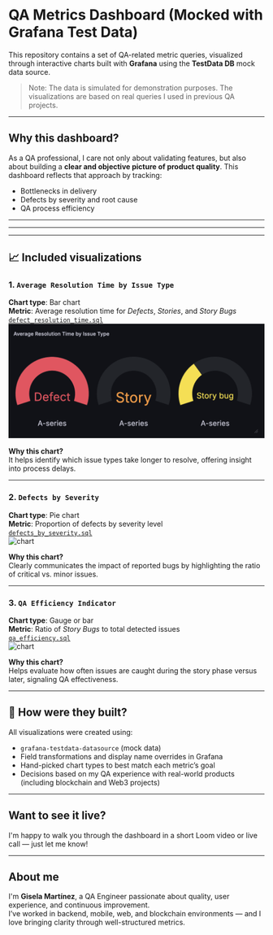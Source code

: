 # QA Metrics Dashboard (Mocked with Grafana Test Data)

This repository contains a set of QA-related metric queries, visualized through interactive charts built with **Grafana** using the **TestData DB** mock data source.

> Note: The data is simulated for demonstration purposes. The visualizations are based on real queries I used in previous QA projects.

---

## Why this dashboard?

As a QA professional, I care not only about validating features, but also about building a **clear and objective picture of product quality**. This dashboard reflects that approach by tracking:

-  Bottlenecks in delivery
-  Defects by severity and root cause
-  QA process efficiency

---

---

---

## 📈 Included visualizations

### 1. `Average Resolution Time by Issue Type`
**Chart type**: Bar chart  
**Metric**: Average resolution time for *Defects*, *Stories*, and *Story Bugs*  
[`defect_resolution_time.sql`](queries/defect_resolution_time.sql)  
![chart](dashboard/Average_Resolution_Time_by_Issue.png)

**Why this chart?**  
It helps identify which issue types take longer to resolve, offering insight into process delays.

---

### 2. `Defects by Severity`
**Chart type**: Pie chart  
**Metric**: Proportion of defects by severity level  
[`defects_by_severity.sql`](queries/defects_by_severity.sql)  
![chart](dashboard/Defect_Distribution_by_Severity.png)

**Why this chart?**  
Clearly communicates the impact of reported bugs by highlighting the ratio of critical vs. minor issues.

---

### 3. `QA Efficiency Indicator`
**Chart type**: Gauge or bar  
**Metric**: Ratio of *Story Bugs* to total detected issues  
[`qa_efficiency.sql`](queries/qa_efficiency.sql)  
![chart](dashboard/QA_Efficiency_Indicator.png)

**Why this chart?**  
Helps evaluate how often issues are caught during the story phase versus later, signaling QA effectiveness.

---

## 🔧 How were they built?

All visualizations were created using:

-  `grafana-testdata-datasource` (mock data)
-  Field transformations and display name overrides in Grafana
-  Hand-picked chart types to best match each metric’s goal
-  Decisions based on my QA experience with real-world products (including blockchain and Web3 projects)

---

## Want to see it live?

I'm happy to walk you through the dashboard in a short Loom video or live call — just let me know!

---

## About me

I'm **Gisela Martínez**, a QA Engineer passionate about quality, user experience, and continuous improvement.  
I’ve worked in backend, mobile, web, and blockchain environments — and I love bringing clarity through well-structured metrics.
